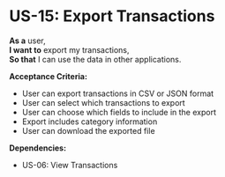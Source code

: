 # US-15: Export Transactions

**As a** user,  
**I want to** export my transactions,  
**So that** I can use the data in other applications.

**Acceptance Criteria:**

- User can export transactions in CSV or JSON format
- User can select which transactions to export
- User can choose which fields to include in the export
- Export includes category information
- User can download the exported file

**Dependencies:**

- US-06: View Transactions 